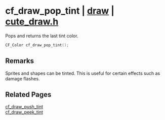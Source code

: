 # cf_draw_pop_tint | [draw](https://github.com/RandyGaul/cute_framework/blob/master/docs/draw_readme.md) | [cute_draw.h](https://github.com/RandyGaul/cute_framework/blob/master/include/cute_draw.h)

Pops and returns the last tint color.

```cpp
CF_Color cf_draw_pop_tint();
```

## Remarks

Sprites and shapes can be tinted. This is useful for certain effects such as damage flashes.

## Related Pages

[cf_draw_push_tint](https://github.com/RandyGaul/cute_framework/blob/master/docs/draw/cf_draw_push_tint.md)  
[cf_draw_peek_tint](https://github.com/RandyGaul/cute_framework/blob/master/docs/draw/cf_draw_peek_tint.md)  
